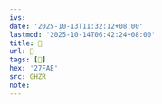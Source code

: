 ```yaml
---
ivs:
date: '2025-10-13T11:32:12+08:00'
lastmod: '2025-10-14T06:42:24+08:00'
title: 󰬇
url: 󰬇
tags: [𧾮]
hex: '27FAE'
src: GHZR
note:
---
```


